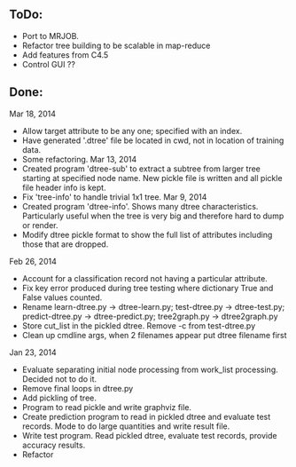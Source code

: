 ToDo:
-----
- Port to MRJOB.
- Refactor tree building to be scalable in map-reduce
- Add features from C4.5
- Control GUI ??

Done:
-----
Mar 18, 2014
- Allow target attribute to be any one; specified with an index.
- Have generated '.dtree' file be located in cwd, not in location of training data.
- Some refactoring.
Mar 13, 2014
- Created program 'dtree-sub' to extract a subtree from larger tree 
  starting at specified node name. New pickle file is written and all
  pickle file header info is kept.
- Fix 'tree-info' to handle trivial 1x1 tree.
Mar 9, 2014
- Created program 'dtree-info'. Shows many dtree characteristics.
  Particularly useful when the tree is very big and therefore hard to 
  dump or render.
- Modify dtree pickle format to show the full list of attributes including 
  those that are dropped.

Feb 26, 2014
- Account for a classification record not having a particular attribute.
- Fix key error produced during tree testing where dictionary True and 
  False values counted.
- Rename learn-dtree.py -> dtree-learn.py; test-dtree.py -> dtree-test.py;
  predict-dtree.py -> dtree-predict.py; tree2graph.py -> dtree2graph.py
- Store cut_list in the pickled dtree. Remove -c from test-dtree.py
- Clean up cmdline args, when 2 filenames appear put dtree filename first

Jan 23, 2014
- Evaluate separating initial node processing from
  work_list processing. Decided not to do it.
- Remove final loops in dtree.py
- Add pickling of tree.
- Program to read pickle and write graphviz file.
- Create prediction program to read in pickled dtree and evaluate test records.
  Mode to do large quantities and write result file.
- Write test program. Read pickled dtree, evaluate test records,
  provide accuracy results.
- Refactor


